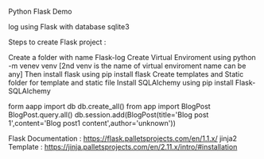 Python Flask Demo

log using Flask with database sqlite3

Steps to create Flask project :

Create a folder with name Flask-log
Create Virtual Enviroment using python -m venev venv [2nd venv is the name of virtual enviroment name can be any]
Then install flask using pip install flask
Create templates and Static folder for template and static file
Install SQLAlchemy using pip install Flask-SQLAlchemy

form aapp import db
db.create_all()
from app import BlogPost
BlogPost.query.all()
db.session.add(BlogPost(title='Blog post 1',content='Blog post1 content',author='unknown'))












Flask Documentation : https://flask.palletsprojects.com/en/1.1.x/
jinja2 Template : https://jinja.palletsprojects.com/en/2.11.x/intro/#installation
